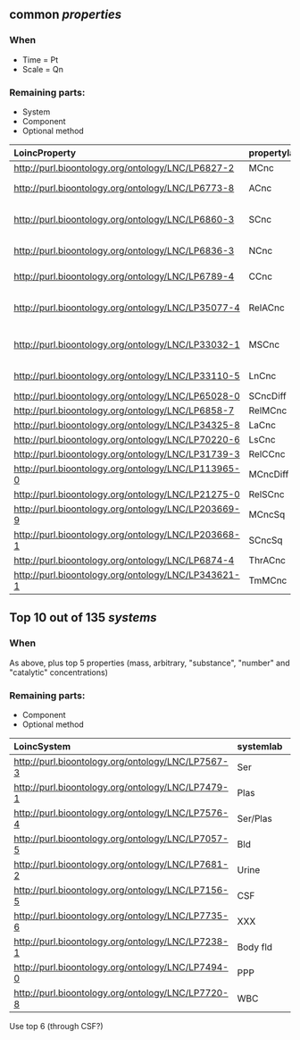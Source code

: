 ## common _properties_

### When
- Time = Pt
- Scale = Qn

### Remaining parts:
- System 
- Component 
- Optional method

**LoincProperty**|**propertylab**|**notes**|**count**
:-----|:-----|:-----|-----:
http://purl.bioontology.org/ontology/LNC/LP6827-2|MCnc|Mass conc|34172
http://purl.bioontology.org/ontology/LNC/LP6773-8|ACnc|Arbitrary conc|24598
http://purl.bioontology.org/ontology/LNC/LP6860-3|SCnc|Substance conc (molarity)|16014
http://purl.bioontology.org/ontology/LNC/LP6836-3|NCnc|Number concentration|3563
http://purl.bioontology.org/ontology/LNC/LP6789-4|CCnc|Catalytic concentration|1531
http://purl.bioontology.org/ontology/LNC/LP35077-4|RelACnc|Relataive arbitrary conc|579
http://purl.bioontology.org/ontology/LNC/LP33032-1|MSCnc|Mass or substance conc|331
http://purl.bioontology.org/ontology/LNC/LP33110-5|LnCnc|Log number conc|325
http://purl.bioontology.org/ontology/LNC/LP65028-0|SCncDiff| |158
http://purl.bioontology.org/ontology/LNC/LP6858-7|RelMCnc| |149
http://purl.bioontology.org/ontology/LNC/LP34325-8|LaCnc| |138
http://purl.bioontology.org/ontology/LNC/LP70220-6|LsCnc| |105
http://purl.bioontology.org/ontology/LNC/LP31739-3|RelCCnc| |87
http://purl.bioontology.org/ontology/LNC/LP113965-0|MCncDiff| |63
http://purl.bioontology.org/ontology/LNC/LP21275-0|RelSCnc| |24
http://purl.bioontology.org/ontology/LNC/LP203669-9|MCncSq| |9
http://purl.bioontology.org/ontology/LNC/LP203668-1|SCncSq| |9
http://purl.bioontology.org/ontology/LNC/LP6874-4|ThrACnc| |3
http://purl.bioontology.org/ontology/LNC/LP343621-1|TmMCnc| |1

## Top 10 out of 135 _systems_

### When
As above, plus top 5 properties (mass, arbitrary, "substance", "number" and "catalytic" concentrations)

### Remaining parts:
- Component 
- Optional method

**LoincSystem**|**systemlab**|**count**
:-----|:-----|-----:
http://purl.bioontology.org/ontology/LNC/LP7567-3|Ser|29628
http://purl.bioontology.org/ontology/LNC/LP7479-1|Plas|11707
http://purl.bioontology.org/ontology/LNC/LP7576-4|Ser/Plas|10922
http://purl.bioontology.org/ontology/LNC/LP7057-5|Bld|3078
http://purl.bioontology.org/ontology/LNC/LP7681-2|Urine|2867
http://purl.bioontology.org/ontology/LNC/LP7156-5|CSF|2102
http://purl.bioontology.org/ontology/LNC/LP7735-6|XXX|1044
http://purl.bioontology.org/ontology/LNC/LP7238-1|Body fld|1036
http://purl.bioontology.org/ontology/LNC/LP7494-0|PPP|486
http://purl.bioontology.org/ontology/LNC/LP7720-8|WBC|362

Use top 6 (through CSF?)
